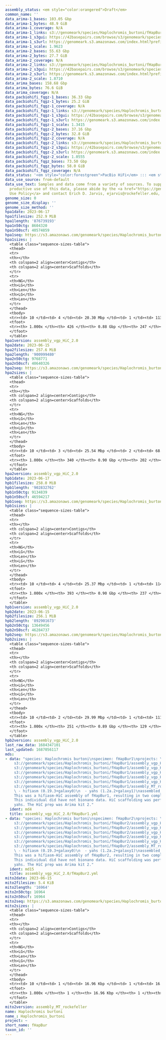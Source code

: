 ```yaml
---
assembly_status: <em style="color:orangered">Draft</em>
common_name: ''
data_arima-1_bases: 103.05 Gbp
data_arima-1_bytes: 48.9 GiB
data_arima-1_coverage: N/A
data_arima-1_links: s3://genomeark/species/Haplochromis_burtoni/fHapBur1/genomic_data/arima/<br>
data_arima-1_s3gui: https://42basepairs.com/browse/s3/genomeark/species/Haplochromis_burtoni/fHapBur1/genomic_data/arima/
data_arima-1_s3url: https://genomeark.s3.amazonaws.com/index.html?prefix=species/Haplochromis_burtoni/fHapBur1/genomic_data/arima/
data_arima-1_scale: 1.9623
data_arima-2_bases: 55.63 Gbp
data_arima-2_bytes: 27.7 GiB
data_arima-2_coverage: N/A
data_arima-2_links: s3://genomeark/species/Haplochromis_burtoni/fHapBur2/genomic_data/arima/<br>
data_arima-2_s3gui: https://42basepairs.com/browse/s3/genomeark/species/Haplochromis_burtoni/fHapBur2/genomic_data/arima/
data_arima-2_s3url: https://genomeark.s3.amazonaws.com/index.html?prefix=species/Haplochromis_burtoni/fHapBur2/genomic_data/arima/
data_arima-2_scale: 1.8710
data_arima_bases: 158.68 Gbp
data_arima_bytes: 76.6 GiB
data_arima_coverage: N/A
data_pacbiohifi_fqgz-1_bases: 36.33 Gbp
data_pacbiohifi_fqgz-1_bytes: 25.2 GiB
data_pacbiohifi_fqgz-1_coverage: N/A
data_pacbiohifi_fqgz-1_links: s3://genomeark/species/Haplochromis_burtoni/fHapBur1/genomic_data/pacbio_hifi/<br>
data_pacbiohifi_fqgz-1_s3gui: https://42basepairs.com/browse/s3/genomeark/species/Haplochromis_burtoni/fHapBur1/genomic_data/pacbio_hifi/
data_pacbiohifi_fqgz-1_s3url: https://genomeark.s3.amazonaws.com/index.html?prefix=species/Haplochromis_burtoni/fHapBur1/genomic_data/pacbio_hifi/
data_pacbiohifi_fqgz-1_scale: 1.3415
data_pacbiohifi_fqgz-2_bases: 37.16 Gbp
data_pacbiohifi_fqgz-2_bytes: 32.8 GiB
data_pacbiohifi_fqgz-2_coverage: N/A
data_pacbiohifi_fqgz-2_links: s3://genomeark/species/Haplochromis_burtoni/fHapBur2/genomic_data/pacbio_hifi/<br>
data_pacbiohifi_fqgz-2_s3gui: https://42basepairs.com/browse/s3/genomeark/species/Haplochromis_burtoni/fHapBur2/genomic_data/pacbio_hifi/
data_pacbiohifi_fqgz-2_s3url: https://genomeark.s3.amazonaws.com/index.html?prefix=species/Haplochromis_burtoni/fHapBur2/genomic_data/pacbio_hifi/
data_pacbiohifi_fqgz-2_scale: 1.0555
data_pacbiohifi_fqgz_bases: 73.50 Gbp
data_pacbiohifi_fqgz_bytes: 58.0 GiB
data_pacbiohifi_fqgz_coverage: N/A
data_status: '<em style="color:forestgreen">PacBio HiFi</em> ::: <em style="color:forestgreen">Arima</em>'
data_use_source: from-default
data_use_text: Samples and data come from a variety of sources. To support fair and
  productive use of this data, please abide by the <a href="https://genome10k.soe.ucsc.edu/data-use-policies/">Data
  Use Policy</a> and contact Erich D. Jarvis, ejarvis@rockefeller.edu, with any questions.
genome_size: 0
genome_size_display: ''
genome_size_method: ''
hpa1date: 2023-06-17
hpa1filesize: 252.9 MiB
hpa1length: '876739193'
hpa1n50ctg: 8604320
hpa1n50scf: 40574859
hpa1seq: https://s3.amazonaws.com/genomeark/species/Haplochromis_burtoni/fHapBur1/assembly_vgp_HiC_2.0/fHapBur1.HiC.hap1.20230617.fasta.gz
hpa1sizes: |
  <table class="sequence-sizes-table">
  <thead>
  <tr>
  <th></th>
  <th colspan=2 align=center>Contigs</th>
  <th colspan=2 align=center>Scaffolds</th>
  </tr>
  <tr>
  <th>NG</th>
  <th>LG</th>
  <th>Len</th>
  <th>LG</th>
  <th>Len</th>
  </tr>
  </thead>
  <tbody>
  <tr><td> 10 </td><td> 4 </td><td> 20.30 Mbp </td><td> 1 </td><td> 113.41 Mbp </td></tr><tr><td> 20 </td><td> 10 </td><td> 15.39 Mbp </td><td> 2 </td><td> 75.39 Mbp </td></tr><tr><td> 30 </td><td> 16 </td><td> 12.71 Mbp </td><td> 4 </td><td> 64.25 Mbp </td></tr><tr><td> 40 </td><td> 23 </td><td> 10.43 Mbp </td><td> 5 </td><td> 58.98 Mbp </td></tr><tr style="background-color:#cccccc;"><td> 50 </td><td> 33 </td><td style="background-color:#88ff88;"> 8.60 Mbp </td><td> 7 </td><td style="background-color:#88ff88;"> 40.57 Mbp </td></tr><tr><td> 60 </td><td> 44 </td><td> 6.50 Mbp </td><td> 9 </td><td> 38.81 Mbp </td></tr><tr><td> 70 </td><td> 59 </td><td> 5.09 Mbp </td><td> 11 </td><td> 35.80 Mbp </td></tr><tr><td> 80 </td><td> 79 </td><td> 3.74 Mbp </td><td> 14 </td><td> 32.48 Mbp </td></tr><tr><td> 90 </td><td> 109 </td><td> 2.07 Mbp </td><td> 17 </td><td> 25.66 Mbp </td></tr><tr><td> 100 </td><td> 426 </td><td> 11.46 Kbp </td><td> 247 </td><td> 11.46 Kbp </td></tr></tbody>
  <tfoot>
  <tr><th> 1.000x </th><th> 426 </th><th> 0.88 Gbp </th><th> 247 </th><th> 0.88 Gbp </th></tr>
  </tfoot>
  </table>
hpa1version: assembly_vgp_HiC_2.0
hpa2date: 2023-06-15
hpa2filesize: 257.6 MiB
hpa2length: '900999480'
hpa2n50ctg: 9768771
hpa2n50scf: 40640326
hpa2seq: https://s3.amazonaws.com/genomeark/species/Haplochromis_burtoni/fHapBur2/assembly_vgp_HiC_2.0/fHapBur2.HiC.hap1.20230615.fasta.gz
hpa2sizes: |
  <table class="sequence-sizes-table">
  <thead>
  <tr>
  <th></th>
  <th colspan=2 align=center>Contigs</th>
  <th colspan=2 align=center>Scaffolds</th>
  </tr>
  <tr>
  <th>NG</th>
  <th>LG</th>
  <th>Len</th>
  <th>LG</th>
  <th>Len</th>
  </tr>
  </thead>
  <tbody>
  <tr><td> 10 </td><td> 3 </td><td> 25.54 Mbp </td><td> 2 </td><td> 68.25 Mbp </td></tr><tr><td> 20 </td><td> 8 </td><td> 18.40 Mbp </td><td> 3 </td><td> 66.04 Mbp </td></tr><tr><td> 30 </td><td> 13 </td><td> 14.57 Mbp </td><td> 4 </td><td> 64.91 Mbp </td></tr><tr><td> 40 </td><td> 20 </td><td> 11.95 Mbp </td><td> 6 </td><td> 47.78 Mbp </td></tr><tr style="background-color:#cccccc;"><td> 50 </td><td> 28 </td><td style="background-color:#88ff88;"> 9.77 Mbp </td><td> 8 </td><td style="background-color:#88ff88;"> 40.64 Mbp </td></tr><tr><td> 60 </td><td> 38 </td><td> 8.34 Mbp </td><td> 11 </td><td> 38.09 Mbp </td></tr><tr><td> 70 </td><td> 50 </td><td> 6.60 Mbp </td><td> 13 </td><td> 36.32 Mbp </td></tr><tr><td> 80 </td><td> 67 </td><td> 4.59 Mbp </td><td> 15 </td><td> 35.05 Mbp </td></tr><tr><td> 90 </td><td> 93 </td><td> 2.42 Mbp </td><td> 18 </td><td> 32.40 Mbp </td></tr><tr><td> 100 </td><td> 340 </td><td> 14.85 Kbp </td><td> 202 </td><td> 14.85 Kbp </td></tr></tbody>
  <tfoot>
  <tr><th> 1.000x </th><th> 340 </th><th> 0.90 Gbp </th><th> 202 </th><th> 0.90 Gbp </th></tr>
  </tfoot>
  </table>
hpa2version: assembly_vgp_HiC_2.0
hpb1date: 2023-06-17
hpb1filesize: 258.0 MiB
hpb1length: '902832762'
hpb1n50ctg: 9134839
hpb1n50scf: 46594217
hpb1seq: https://s3.amazonaws.com/genomeark/species/Haplochromis_burtoni/fHapBur1/assembly_vgp_HiC_2.0/fHapBur1.HiC.hap2.20230617.fasta.gz
hpb1sizes: |
  <table class="sequence-sizes-table">
  <thead>
  <tr>
  <th></th>
  <th colspan=2 align=center>Contigs</th>
  <th colspan=2 align=center>Scaffolds</th>
  </tr>
  <tr>
  <th>NG</th>
  <th>LG</th>
  <th>Len</th>
  <th>LG</th>
  <th>Len</th>
  </tr>
  </thead>
  <tbody>
  <tr><td> 10 </td><td> 4 </td><td> 25.37 Mbp </td><td> 1 </td><td> 114.80 Mbp </td></tr><tr><td> 20 </td><td> 8 </td><td> 20.82 Mbp </td><td> 2 </td><td> 66.72 Mbp </td></tr><tr><td> 30 </td><td> 13 </td><td> 14.33 Mbp </td><td> 4 </td><td> 61.91 Mbp </td></tr><tr><td> 40 </td><td> 19 </td><td> 12.52 Mbp </td><td> 5 </td><td> 60.66 Mbp </td></tr><tr style="background-color:#cccccc;"><td> 50 </td><td> 28 </td><td style="background-color:#88ff88;"> 9.13 Mbp </td><td> 7 </td><td style="background-color:#88ff88;"> 46.59 Mbp </td></tr><tr><td> 60 </td><td> 39 </td><td> 7.39 Mbp </td><td> 9 </td><td> 40.64 Mbp </td></tr><tr><td> 70 </td><td> 53 </td><td> 5.63 Mbp </td><td> 12 </td><td> 37.50 Mbp </td></tr><tr><td> 80 </td><td> 72 </td><td> 4.06 Mbp </td><td> 14 </td><td> 35.51 Mbp </td></tr><tr><td> 90 </td><td> 101 </td><td> 2.22 Mbp </td><td> 17 </td><td> 24.01 Mbp </td></tr><tr><td> 100 </td><td> 393 </td><td> 12.51 Kbp </td><td> 237 </td><td> 12.51 Kbp </td></tr></tbody>
  <tfoot>
  <tr><th> 1.000x </th><th> 393 </th><th> 0.90 Gbp </th><th> 237 </th><th> 0.90 Gbp </th></tr>
  </tfoot>
  </table>
hpb1version: assembly_vgp_HiC_2.0
hpb2date: 2023-06-15
hpb2filesize: 256.1 MiB
hpb2length: '892901673'
hpb2n50ctg: 13649456
hpb2n50scf: 46284737
hpb2seq: https://s3.amazonaws.com/genomeark/species/Haplochromis_burtoni/fHapBur2/assembly_vgp_HiC_2.0/fHapBur2.HiC.hap2.20230615.fasta.gz
hpb2sizes: |
  <table class="sequence-sizes-table">
  <thead>
  <tr>
  <th></th>
  <th colspan=2 align=center>Contigs</th>
  <th colspan=2 align=center>Scaffolds</th>
  </tr>
  <tr>
  <th>NG</th>
  <th>LG</th>
  <th>Len</th>
  <th>LG</th>
  <th>Len</th>
  </tr>
  </thead>
  <tbody>
  <tr><td> 10 </td><td> 2 </td><td> 29.99 Mbp </td><td> 1 </td><td> 111.73 Mbp </td></tr><tr><td> 20 </td><td> 6 </td><td> 21.51 Mbp </td><td> 2 </td><td> 77.46 Mbp </td></tr><tr><td> 30 </td><td> 10 </td><td> 17.62 Mbp </td><td> 4 </td><td> 65.02 Mbp </td></tr><tr><td> 40 </td><td> 16 </td><td> 15.20 Mbp </td><td> 5 </td><td> 55.64 Mbp </td></tr><tr style="background-color:#cccccc;"><td> 50 </td><td> 22 </td><td style="background-color:#88ff88;"> 13.65 Mbp </td><td> 7 </td><td style="background-color:#88ff88;"> 46.28 Mbp </td></tr><tr><td> 60 </td><td> 30 </td><td> 9.16 Mbp </td><td> 9 </td><td> 41.63 Mbp </td></tr><tr><td> 70 </td><td> 42 </td><td> 6.59 Mbp </td><td> 11 </td><td> 38.08 Mbp </td></tr><tr><td> 80 </td><td> 58 </td><td> 4.68 Mbp </td><td> 14 </td><td> 33.76 Mbp </td></tr><tr><td> 90 </td><td> 81 </td><td> 2.91 Mbp </td><td> 16 </td><td> 32.57 Mbp </td></tr><tr><td> 100 </td><td> 251 </td><td> 21.63 Kbp </td><td> 129 </td><td> 21.63 Kbp </td></tr></tbody>
  <tfoot>
  <tr><th> 1.000x </th><th> 251 </th><th> 0.89 Gbp </th><th> 129 </th><th> 0.89 Gbp </th></tr>
  </tfoot>
  </table>
hpb2version: assembly_vgp_HiC_2.0
last_raw_data: 1684347101
last_updated: 1687056117
mds:
- data: "species: Haplochromis burtoni\nspecimen: fHapBur1\nprojects: \n  - vgp\nhap1:
    s3://genomeark/species/Haplochromis_burtoni/fHapBur1/assembly_vgp_HiC_2.0/fHapBur1.HiC.hap1.20230617.fasta.gz\nhap2:
    s3://genomeark/species/Haplochromis_burtoni/fHapBur1/assembly_vgp_HiC_2.0/fHapBur1.HiC.hap2.20230617.fasta.gz\npretext_hap1:
    s3://genomeark/species/Haplochromis_burtoni/fHapBur1/assembly_vgp_HiC_2.0/evaluation/hap1/pretext/fHapBur1_hap1__s2_heatmap.pretext\npretext_hap2:
    s3://genomeark/species/Haplochromis_burtoni/fHapBur1/assembly_vgp_HiC_2.0/evaluation/hap2/pretext/fHapBur1_hap2__s2_heatmap.pretext\nkmer_spectra_img:
    s3://genomeark/species/Haplochromis_burtoni/fHapBur1/assembly_vgp_HiC_2.0/evaluation/merqury/fHapBur1_png/\nmito:
    s3://genomeark/species/Haplochromis_burtoni/fHapBur1/assembly_MT_rockefeller/fHapBur1.MT.20230617.fasta.gz\npipeline:\n
    \ - hifiasm (0.19.3+galaxy0)\n  - yahs (1.2a.2+galaxy1)\nassembled_by_group: Rockefeller\nnotes:
    This was a hifiasm-HiC assembly of fHapBur1, resulting in two complete haplotypes.
    This individual did have not bionano data. HiC scaffolding was performed with
    yahs. The HiC prep was Arima kit 2."
  ident: md4
  title: assembly_vgp_HiC_2.0/fHapBur1.yml
- data: "species: Haplochromis burtoni\nspecimen: fHapBur2\nprojects: \n  - vgp\nhap1:
    s3://genomeark/species/Haplochromis_burtoni/fHapBur2/assembly_vgp_HiC_2.0/fHapBur2.HiC.hap1.20230615.fasta.gz\nhap2:
    s3://genomeark/species/Haplochromis_burtoni/fHapBur2/assembly_vgp_HiC_2.0/fHapBur2.HiC.hap2.20230615.fasta.gz\npretext_hap1:
    s3://genomeark/species/Haplochromis_burtoni/fHapBur2/assembly_vgp_HiC_2.0/evaluation/hap1/pretext/fHapBur2_hap1__s2_heatmap.pretext\npretext_hap2:
    s3://genomeark/species/Haplochromis_burtoni/fHapBur2/assembly_vgp_HiC_2.0/evaluation/hap2/pretext/fHapBur2_hap2__s2_heatmap.pretext\nkmer_spectra_img:
    s3://genomeark/species/Haplochromis_burtoni/fHapBur2/assembly_vgp_HiC_2.0/evaluation/merqury/fHapBur2_png/\nmito:
    s3://genomeark/species/Haplochromis_burtoni/fHapBur2/assembly_MT_rockefeller/fHapBur2.MT.20230615.fasta.gz\npipeline:\n
    \ - hifiasm (0.19.3+galaxy0)\n  - yahs (1.2a.2+galaxy1)\nassembled_by_group: Rockefeller\nnotes:
    This was a hifiasm-HiC assembly of fHapBur2, resulting in two complete haplotypes.
    This individual did have not bionano data. HiC scaffolding was performed with
    yahs. The HiC prep was Arima kit 2."
  ident: md15
  title: assembly_vgp_HiC_2.0/fHapBur2.yml
mito2date: 2023-06-15
mito2filesize: 5.4 KiB
mito2length: '16964'
mito2n50ctg: 16964
mito2n50scf: 16964
mito2seq: https://s3.amazonaws.com/genomeark/species/Haplochromis_burtoni/fHapBur2/assembly_MT_rockefeller/fHapBur2.MT.20230615.fasta.gz
mito2sizes: |
  <table class="sequence-sizes-table">
  <thead>
  <tr>
  <th></th>
  <th colspan=2 align=center>Contigs</th>
  <th colspan=2 align=center>Scaffolds</th>
  </tr>
  <tr>
  <th>NG</th>
  <th>LG</th>
  <th>Len</th>
  <th>LG</th>
  <th>Len</th>
  </tr>
  </thead>
  <tbody>
  <tr><td> 10 </td><td> 1 </td><td> 16.96 Kbp </td><td> 1 </td><td> 16.96 Kbp </td></tr><tr><td> 20 </td><td> 1 </td><td> 16.96 Kbp </td><td> 1 </td><td> 16.96 Kbp </td></tr><tr><td> 30 </td><td> 1 </td><td> 16.96 Kbp </td><td> 1 </td><td> 16.96 Kbp </td></tr><tr><td> 40 </td><td> 1 </td><td> 16.96 Kbp </td><td> 1 </td><td> 16.96 Kbp </td></tr><tr style="background-color:#cccccc;"><td> 50 </td><td> 1 </td><td style="background-color:#ff8888;"> 16.96 Kbp </td><td> 1 </td><td style="background-color:#ff8888;"> 16.96 Kbp </td></tr><tr><td> 60 </td><td> 1 </td><td> 16.96 Kbp </td><td> 1 </td><td> 16.96 Kbp </td></tr><tr><td> 70 </td><td> 1 </td><td> 16.96 Kbp </td><td> 1 </td><td> 16.96 Kbp </td></tr><tr><td> 80 </td><td> 1 </td><td> 16.96 Kbp </td><td> 1 </td><td> 16.96 Kbp </td></tr><tr><td> 90 </td><td> 1 </td><td> 16.96 Kbp </td><td> 1 </td><td> 16.96 Kbp </td></tr><tr><td> 100 </td><td> 1 </td><td> 16.96 Kbp </td><td> 1 </td><td> 16.96 Kbp </td></tr></tbody>
  <tfoot>
  <tr><th> 1.000x </th><th> 1 </th><th> 16.96 Kbp </th><th> 1 </th><th> 16.96 Kbp </th></tr>
  </tfoot>
  </table>
mito2version: assembly_MT_rockefeller
name: Haplochromis burtoni
name_: Haplochromis_burtoni
project: ~
short_name: fHapBur
taxon_id: ''
---
```

